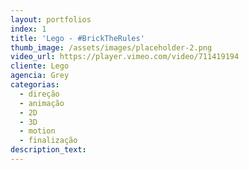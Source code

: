 ```yaml
---
layout: portfolios
index: 1
title: 'Lego - #BrickTheRules'
thumb_image: /assets/images/placeholder-2.png
video_url: https://player.vimeo.com/video/711419194
cliente: Lego
agencia: Grey
categorias:
  - direção
  - animação
  - 2D
  - 3D
  - motion
  - finalização
description_text:
---
```


